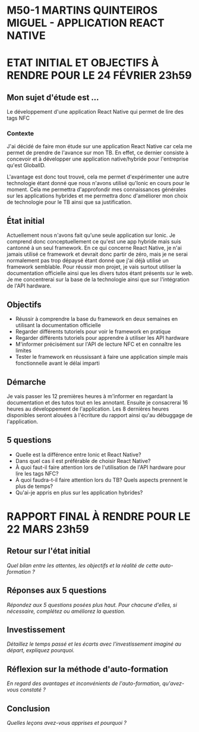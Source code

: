 # M50-1 MARTINS QUINTEIROS MIGUEL - APPLICATION REACT NATIVE

# ETAT INITIAL ET OBJECTIFS À RENDRE POUR LE 24 FÉVRIER 23h59

## Mon sujet d'étude est ...

Le développement d'une application React Native qui permet de lire des tags NFC

### Contexte

J'ai décidé de faire mon étude sur une application React Native car cela me permet de prendre de l'avance sur mon TB.
En effet, ce dernier consiste à concevoir et à développer une application native/hybride pour l'entreprise qu'est GlobalID.

L'avantage est donc tout trouvé, cela me permet d'expérimenter une autre technologie étant donné que nous n'avons utilisé qu'Ionic en cours pour le moment. Cela me permettra d'approfondir mes connaissances générales sur les applications hybrides et me permettra donc d'améliorer mon choix de technologie pour le TB ainsi que sa justification.

## État initial

Actuellement nous n'avons fait qu'une seule application sur Ionic. Je comprend donc conceptuellement ce qu'est une app hybride mais suis cantonné à un seul framework.
En ce qui concerne React Native, je n'ai jamais utilisé ce framework et devrait donc partir de zéro, mais je ne serai normalement pas trop dépaysé étant donné que j'ai déjà utilisé un framework semblable.
Pour réussir mon projet, je vais surtout utiliser la documentation officielle ainsi que les divers tutos étant présents sur le web. Je me concentrerai sur la base de la technologie ainsi que sur l'intégration de l'API hardware.

## Objectifs

- Réussir à comprendre la base du framework en deux semaines en utilisant la documentation officielle
- Regarder différents tutoriels pour voir le framework en pratique
- Regarder différents tutoriels pour apprendre à utiliser les API hardware
- M'informer précisément sur l'API de lecture NFC et en connaître les limites
- Tester le framework en réussissant à faire une application simple mais fonctionnelle avant le délai imparti

## Démarche

Je vais passer les 12 premières heures à m'informer en regardant la documentation et des tutos tout en les annotant.
Ensuite je consacrerai 16 heures au développement de l'application.
Les 8 dernières heures disponibles seront alouées à l'écriture du rapport ainsi qu'au débuggage de l'application.

## 5 questions

- Quelle est la différence entre Ionic et React Native?
- Dans quel cas il est préférable de choisir React Native?
- À quoi faut-il faire attention lors de l'utilisation de l'API hardware pour lire les tags NFC?
- À quoi faudra-t-il faire attention lors du TB? Quels aspects prennent le plus de temps?
- Qu'ai-je appris en plus sur les application hybrides?

# RAPPORT FINAL À RENDRE POUR LE 22 MARS 23h59

## Retour sur l'état initial

_Quel bilan entre les attentes, les objectifs et la réalité de cette auto-formation ?_

## Réponses aux 5 questions

_Répondez aux 5 questions posées plus haut. Pour chacune d'elles, si nécessaire, complétez ou améliorez la question._

## Investissement

_Détaillez le temps passé et les écarts avec l'investissement imaginé au départ, expliquez pourquoi._

## Réflexion sur la méthode d'auto-formation

_En regard des avantages et inconvénients de l'auto-formation, qu'avez-vous constaté ?_

## Conclusion

_Quelles leçons avez-vous apprises et pourquoi ?_
